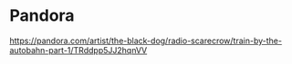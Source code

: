 # Pandora

https://pandora.com/artist/the-black-dog/radio-scarecrow/train-by-the-autobahn-part-1/TRddpp5JJ2hqnVV
